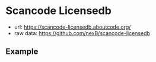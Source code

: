 # Scancode Licensedb
* url: https://scancode-licensedb.aboutcode.org/
* raw data: https://github.com/nexB/scancode-licensedb


<!-- .slide: data-background-iframe="https://scancode-licensedb.aboutcode.org/" data-background-interactive="true" data-preload="false" -->


<!-- .slide: data-background-iframe="https://scancode-licensedb.aboutcode.org/mit.html" data-background-interactive="true" data-preload="false" -->


## Example
